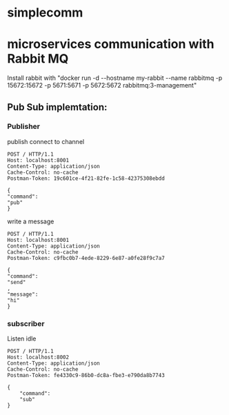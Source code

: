 # simplecomm
# microservices communication with Rabbit MQ 

Install rabbit with "docker run -d --hostname my-rabbit --name rabbitmq -p 15672:15672 -p 5671:5671 -p 5672:5672 rabbitmq:3-management"

## Pub Sub implemtation:

### Publisher
publish connect to channel 
```
POST / HTTP/1.1
Host: localhost:8001
Content-Type: application/json
Cache-Control: no-cache
Postman-Token: 19c601ce-4f21-82fe-1c58-42375308ebdd

{
"command":
"pub"
}
```
write a message
```
POST / HTTP/1.1
Host: localhost:8001
Content-Type: application/json
Cache-Control: no-cache
Postman-Token: c9fbc0b7-4ede-8229-6e87-a0fe28f9c7a7

{
"command":
"send"
,
"message":
"hi"
}
```

### subscriber

Listen idle
```
POST / HTTP/1.1
Host: localhost:8002
Content-Type: application/json
Cache-Control: no-cache
Postman-Token: fe4330c9-86b0-dc8a-fbe3-e790da8b7743

{
	"command":
	"sub"
}
```